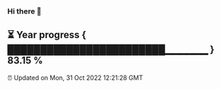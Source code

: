 ### Hi there 👋
⏳ Year progress { ████████████████████████▁▁▁▁▁▁ } 83.15 %
---
⏰ Updated on Mon, 31 Oct 2022 12:21:28 GMT

